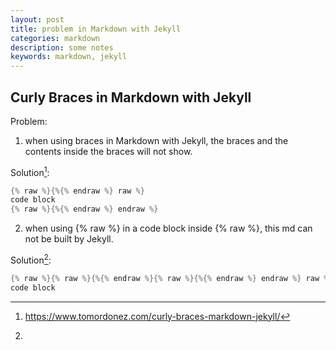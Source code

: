 ```yaml
---
layout: post
title: problem in Markdown with Jekyll
categories: markdown
description: some notes
keywords: markdown, jekyll
---
```


## Curly Braces in Markdown with Jekyll

Problem:

1. when using braces in Markdown with Jekyll, the braces and the contents inside the braces will not show.

Solution[^1]:

```cpp
{% raw %}{%{% endraw %} raw %}
code block
{% raw %}{%{% endraw %} endraw %}
```


2. when using {% raw %} in a code block inside {% raw %}, this md can not be built by Jekyll.

Solution[^2]:

```cpp
{% raw %}{% raw %}{%{% endraw %}{% raw %}{%{% endraw %} endraw %} raw %}
code block
```

[^1]:<https://www.tomordonez.com/curly-braces-markdown-jekyll/>
[^2]:
